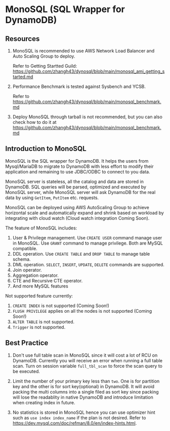 # MonoSQL (SQL Wrapper for DynamoDB)

## Resources

1. MonoSQL is recommended to use AWS Network Load Balancer and Auto Scaling Group to deploy.

    Refer to Getting Startted Guild: https://github.com/zhangh43/dynosql/blob/main/monosql_ami_getting_started.md


2. Performance Benchmark is tested against Sysbench and YCSB.
    
    Refer to https://github.com/zhangh43/dynosql/blob/main/monosql_benchmark.md

3. Deploy MonoSQL through tarball is not recommended, but you can also check how to do it at https://github.com/zhangh43/dynosql/blob/main/monosql_benchmark.md

## Introduction to MonoSQL

MonoSQL is the SQL wrapper for DynamoDB. It helps the users from Mysql/MariaDB to migrate to DynamoDB with less effort to modify their application and remaining to use JDBC/ODBC to connect to you data.

MonoSQL server is stateless, all the catalog and data are stored in DynamoDB. SQL queries will be parsed, optimized and executed by MonoSQL server, while MonoSQL server will ask DynamoDB for the real data by using `GetItem`, `PutItem` etc. requests.

MonoSQL can be deployed using AWS AutoScaling Group to achieve horizontal scale and automatically expand and shrink based on workload by integrating with cloud watch (Cloud watch integration Coming Soon).


The feature of MonoSQL includes:
1. User & Privilege management. Use `CREATE USER` command manage user in MonoSQL. Use `GRANT` command to manage privilege. Both are MySQL compatible.
2. DDL operation. Use `CREATE TABLE` and `DROP TABLE` to manage table schema.
3. DML operation. `SELECT`, `INSERT`, `UPDATE`, `DELETE` commands are supported.
4. Join operator.
5. Aggregation operator.
6. CTE and Recursive CTE operator.
7. And more MySQL features

Not supported feature currently:
1. `CREATE INDEX` is not supported (Coming Soon!)
2. `FLUSH PRIVILEGE` applies on all the nodes is not supported (Coming Soon!)
3. `ALTER TABLE` is not supported.
4. `Trigger` is not supported.


## Best Practice

1. Don't use full table scan in MonoSQL since it will cost a lot of RCU on DynamoDB. Currently you will receive an error when running a full table scan. Turn on session variable `full_tbl_scan` to force the scan query to be executed.

2. Limit the number of your primary key less than `two`. One is for partition key and the other is for sort key(optional) in DynamoDB. It will avoid packing the multi columns into a single filed as sort key since packing will lose the readablity in native DynamoDB and introduce limitation when creating index in future.

3. No statistics is stored in MonoSQL hence you can use optimizer hint such as `use index index_name` if the plan is not desired. Refer to https://dev.mysql.com/doc/refman/8.0/en/index-hints.html.

